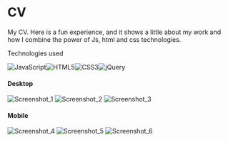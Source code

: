 # CV
My CV. Here is a fun experience, and it shows a little about my work and how I combine the power of Js, html and css technologies.

<p>Technologies used</p>

<img alt="JavaScript" src="https://img.shields.io/badge/javascript-%23323330.svg?style=for-the-badge&logo=javascript&logoColor=%23F7DF1E"/><img alt="HTML5" src="https://img.shields.io/badge/html5-%23E34F26.svg?style=for-the-badge&logo=html5&logoColor=white"/><img alt="CSS3" src="https://img.shields.io/badge/css3-%231572B6.svg?style=for-the-badge&logo=css3&logoColor=white"/><img alt="jQuery" src="https://img.shields.io/badge/jquery-%230769AD.svg?style=for-the-badge&logo=jquery&logoColor=white"/>

<h4>Desktop</h4>

![Screenshot_1](https://user-images.githubusercontent.com/77704994/123565692-1a38e500-d794-11eb-815f-0b818c3bbd64.png)
![Screenshot_2](https://user-images.githubusercontent.com/77704994/123565694-1b6a1200-d794-11eb-9240-d36e57990577.png)
![Screenshot_3](https://user-images.githubusercontent.com/77704994/123565697-1c9b3f00-d794-11eb-81de-7b61343cf9b9.png)

<h4>Mobile</h4>

![Screenshot_4](https://user-images.githubusercontent.com/77704994/123565756-494f5680-d794-11eb-8230-bf63d8c5f59e.png)
![Screenshot_5](https://user-images.githubusercontent.com/77704994/123565758-4a808380-d794-11eb-848a-e59da9352f28.png)
![Screenshot_6](https://user-images.githubusercontent.com/77704994/123565759-4b191a00-d794-11eb-8714-025ff8092829.png)
